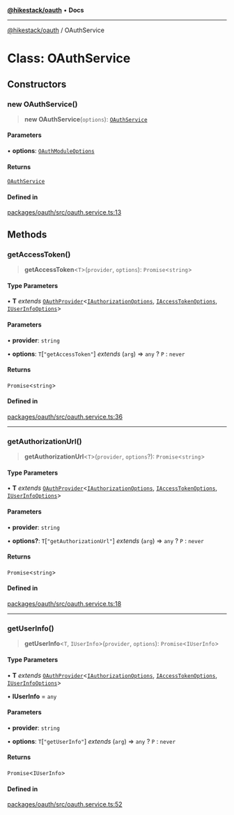 [**@hikestack/oauth**](/official/reference/oauth/index.md) • **Docs**

***

[@hikestack/oauth](/official/reference/oauth/globals.md) / OAuthService

# Class: OAuthService

## Constructors

### new OAuthService()

> **new OAuthService**(`options`): [`OAuthService`](/official/reference/oauth/classes/OAuthService.md)

#### Parameters

• **options**: [`OAuthModuleOptions`](/official/reference/oauth/interfaces/OAuthModuleOptions.md)

#### Returns

[`OAuthService`](/official/reference/oauth/classes/OAuthService.md)

#### Defined in

[packages/oauth/src/oauth.service.ts:13](https://github.com/hikestack/hike/blob/928de04fa91eff5cc11ce6874f171775c7eb9f5a/packages/oauth/src/oauth.service.ts#L13)

## Methods

### getAccessToken()

> **getAccessToken**\<`T`\>(`provider`, `options`): `Promise`\<`string`\>

#### Type Parameters

• **T** *extends* [`OAuthProvider`](/official/reference/oauth/interfaces/OAuthProvider.md)\<[`IAuthorizationOptions`](/official/reference/oauth/type-aliases/IAuthorizationOptions.md), [`IAccessTokenOptions`](/official/reference/oauth/type-aliases/IAccessTokenOptions.md), [`IUserInfoOptions`](/official/reference/oauth/type-aliases/IUserInfoOptions.md)\>

#### Parameters

• **provider**: `string`

• **options**: `T`\[`"getAccessToken"`\] *extends* (`arg`) => `any` ? `P` : `never`

#### Returns

`Promise`\<`string`\>

#### Defined in

[packages/oauth/src/oauth.service.ts:36](https://github.com/hikestack/hike/blob/928de04fa91eff5cc11ce6874f171775c7eb9f5a/packages/oauth/src/oauth.service.ts#L36)

***

### getAuthorizationUrl()

> **getAuthorizationUrl**\<`T`\>(`provider`, `options`?): `Promise`\<`string`\>

#### Type Parameters

• **T** *extends* [`OAuthProvider`](/official/reference/oauth/interfaces/OAuthProvider.md)\<[`IAuthorizationOptions`](/official/reference/oauth/type-aliases/IAuthorizationOptions.md), [`IAccessTokenOptions`](/official/reference/oauth/type-aliases/IAccessTokenOptions.md), [`IUserInfoOptions`](/official/reference/oauth/type-aliases/IUserInfoOptions.md)\>

#### Parameters

• **provider**: `string`

• **options?**: `T`\[`"getAuthorizationUrl"`\] *extends* (`arg`) => `any` ? `P` : `never`

#### Returns

`Promise`\<`string`\>

#### Defined in

[packages/oauth/src/oauth.service.ts:18](https://github.com/hikestack/hike/blob/928de04fa91eff5cc11ce6874f171775c7eb9f5a/packages/oauth/src/oauth.service.ts#L18)

***

### getUserInfo()

> **getUserInfo**\<`T`, `IUserInfo`\>(`provider`, `options`): `Promise`\<`IUserInfo`\>

#### Type Parameters

• **T** *extends* [`OAuthProvider`](/official/reference/oauth/interfaces/OAuthProvider.md)\<[`IAuthorizationOptions`](/official/reference/oauth/type-aliases/IAuthorizationOptions.md), [`IAccessTokenOptions`](/official/reference/oauth/type-aliases/IAccessTokenOptions.md), [`IUserInfoOptions`](/official/reference/oauth/type-aliases/IUserInfoOptions.md)\>

• **IUserInfo** = `any`

#### Parameters

• **provider**: `string`

• **options**: `T`\[`"getUserInfo"`\] *extends* (`arg`) => `any` ? `P` : `never`

#### Returns

`Promise`\<`IUserInfo`\>

#### Defined in

[packages/oauth/src/oauth.service.ts:52](https://github.com/hikestack/hike/blob/928de04fa91eff5cc11ce6874f171775c7eb9f5a/packages/oauth/src/oauth.service.ts#L52)

